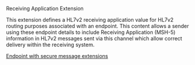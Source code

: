 Receiving Application Extension

This extension defines a HL7v2 receiving application value for HL7v2 routing purposes associated with an endpoint.
This content allows a sender using these endpoint details to include Receiving Application (MSH-5) information in HL7v2 messages sent via this channel which allow correct delivery within the receiving system.

[Endpoint with secure message extensions](Endpoint-example0.html)


